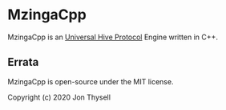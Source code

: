 # MzingaCpp #

MzingaCpp is an [Universal Hive Protocol](https://github.com/jonthysell/Mzinga/wiki/UniversalHiveProtocol) Engine written in C++.

## Errata ##

MzingaCpp is open-source under the MIT license.

Copyright (c) 2020 Jon Thysell
